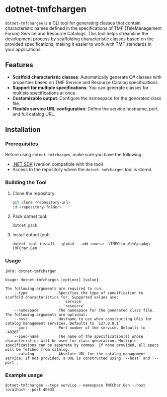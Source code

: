 # dotnet-tmfchargen

`dotnet-tmfchargen` is a CLI tool for generating classes that contain characteristic names defined in the specifications of TMF (TeleManagement Forum) Service and Resource Catalogs. This tool helps streamline the development process by scaffolding characteristic classes based on the provided specifications, making it easier to work with TMF standards in your applications.

## Features

- **Scaffold characteristic classes**: Automatically generate C# classes with properties based on TMF Service and Resource Catalog specifications.
- **Support for multiple specifications**: You can generate classes for multiple specifications at once.
- **Customizable output**: Configure the namespace for the generated class file.
- **Flexible service URL configuration**: Define the service hostname, port, and full catalog URL.

## Installation

### Prerequisites

Before using `dotnet-tmfchargen`, make sure you have the following:

- [.NET SDK](https://dotnet.microsoft.com/download) (version compatible with this tool)
- Access to the repository where the `dotnet-tmfchargen` tool is stored.

### Building the Tool

1. Clone the repository:

   ```bash
   git clone <repository-url>
   cd <repository-folder>
   ```
2. Pack dotnet tool:

   ```
   dotnet pack
   ```
3. Install dotnet tool:

   ```
   dotnet tool install --global --add-source .\TMFChar.Gen\nupkg\ TMFChar.Gen
   ```

### Usage

```
INFO: dotnet-tmfchargen

Usage: dotnet-tmfchargen [options] [value]

The following arguments are required to run:
    --type              Specifies the type of specification to scaffold characteristics for. Supported values are:
                        - `service`
                        - `resource`
    --namespace         The namespace for the generated class file.
The following arguments are optional:
    --host              Hostname to use when constructing URLs for catalog management services. Defaults to `127.0.0.1`.
    --port              Port number of the service. Defaults to `40207`.
    --spec-name         The name of the specification(s) whose characteristics will be used for class generation. Multiple specifications can be separate by commas. If none provided, all specs will be fetched from catalog.
    --catalog           Absolute URL for the catalog management service. If not provided, a URL is constructed using `--host` and `--port`.
```

### Example usage

```
dotnet-tmfchargen --type service --namespace TMFChar.Gen --host localhost --port 40633
```
